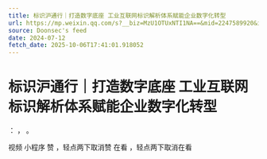 ```yaml
---
title: 标识沪通行｜打造数字底座 工业互联网标识解析体系赋能企业数字化转型
url: https://mp.weixin.qq.com/s?__biz=MzU1OTUxNTI1NA==&mid=2247589920&idx=1&sn=9de4994f3a0f6934c1f264b12afcc68e
source: Doonsec's feed
date: 2024-07-12
fetch_date: 2025-10-06T17:41:01.918052
---
```


# 标识沪通行｜打造数字底座 工业互联网标识解析体系赋能企业数字化转型

：
，
。

视频
小程序
赞
，轻点两下取消赞
在看
，轻点两下取消在看